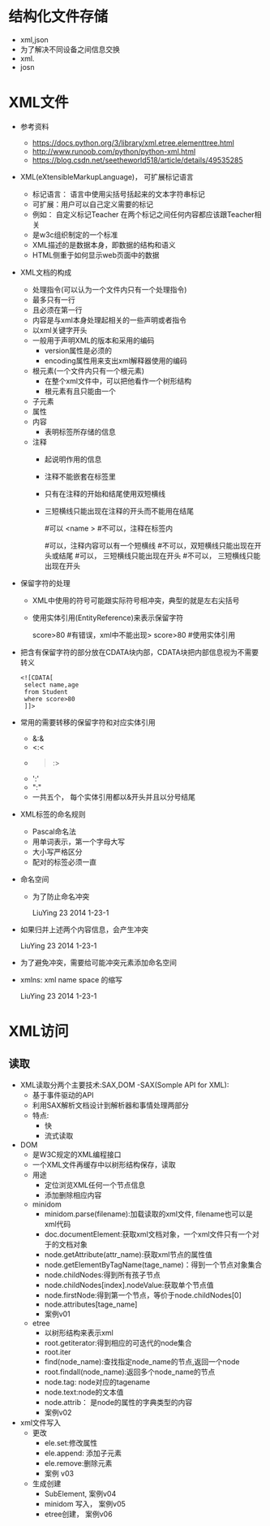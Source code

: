 # 结构化文件存储
- xml,json
- 为了解决不同设备之间信息交换
- xml.
- josn
# XML文件
- 参考资料
    - https://docs.python.org/3/library/xml.etree.elementtree.html
    - http://www.runoob.com/python/python-xml.html
    - https://blog.csdn.net/seetheworld518/article/details/49535285
- XML(eXtensibleMarkupLanguage)， 可扩展标记语言
    - 标记语言： 语言中使用尖括号括起来的文本字符串标记
    - 可扩展：用户可以自己定义需要的标记
    - 例如：
         <Teacher> 
            自定义标记Teacher
            在两个标记之间任何内容都应该跟Teacher相关
        </Teacher>
    - 是w3c组织制定的一个标准
    - XML描述的是数据本身，即数据的结构和语义
    - HTML侧重于如何显示web页面中的数据        
    
- XML文档的构成
    - 处理指令(可以认为一个文件内只有一个处理指令)
    - 最多只有一行
    - 且必须在第一行
    - 内容是与xml本身处理起相关的一些声明或者指令
    - 以xml关键字开头
    - 一般用于声明XML的版本和采用的编码
        - version属性是必须的
        - encoding属性用来支出xml解释器使用的编码
    - 根元素(一个文件内只有一个根元素)
        - 在整个xml文件中，可以把他看作一个树形结构
        - 根元素有且只能由一个
    - 子元素
    - 属性
    - 内容
        - 表明标签所存储的信息
    - 注释
        - 起说明作用的信息
        - 注释不能嵌套在标签里
        - 只有在注释的开始和结尾使用双短横线
        - 三短横线只能出现在注释的开头而不能用在结尾
        
                       
            <name> <!-- wangdapeng -->   </name> #可以
            <name <!-- wangdapeng -->>   </name> #不可以，注释在标签内
            <!--my-name-by-wang--> #可以，注释内容可以有一个短横线
            <!--my--name--by--wang-->#不可以，双短横线只能出现在开头或结尾
            <!---my-name--> #可以， 三短横线只能出现在开头
            <!---my-name---> #不可以， 三短横线只能出现在开头   

- 保留字符的处理            
    - XML中使用的符号可能跟实际符号相冲突，典型的就是左右尖括号
    - 使用实体引用(EntityReference)来表示保留字符
    
    
       <score> score>80 </score> #有错误，xml中不能出现>
       <score> score&gt;80</score> #使用实体引用       
       
- 把含有保留字符的部分放在CDATA块内部，CDATA块把内部信息视为不需要转义


      <![CDATA[
       select name,age
       from Student
       where score>80
       ]]>        

- 常用的需要转移的保留字符和对应实体引用    

   
    - &:&amp;
    - <:&lt;
    - >:&gt;
    - ':&apos;
    - ":&quot;
    - 一共五个， 每个实体引用都以&开头并且以分号结尾     
    
- XML标签的命名规则         
    - Pascal命名法
    - 用单词表示，第一个字母大写
    - 大小写严格区分
    - 配对的标签必须一直  
- 命名空间      
    - 为了防止命名冲突
    
    
        <Student>
              <Name>LiuYing</Name>
              <Age>23</Age>
        </Student>
        <Room>
          <Name>2014</Name>
          <Location>1-23-1</Location>
        </Room>
        
- 如果归并上述两个内容信息，会产生冲突


    <Schooler>
          <Name>LiuYing</Name>
          <Age>23</Age>
      <Name>2014</Name>
      <Location>1-23-1</Location>
    </Schooler>
      
- 为了避免冲突，需要给可能冲突元素添加命名空间
- xmlns: xml name space 的缩写      
    
    
    <Schooler xmlns:student="http://my_student" xmlns:room="http://my_room">
      <student:Name>LiuYing</student:Name>
      <Age>23</Age>
      <romm:Name>2014</room:Name>
      <Location>1-23-1</Location>
    </Schooler>   

# XML访问

## 读取
- XML读取分两个主要技术:SAX,DOM
-SAX(Somple API for XML):
    - 基于事件驱动的API
    - 利用SAX解析文档设计到解析器和事情处理两部分
    - 特点:
        - 快
        - 流式读取
- DOM 
    - 是W3C规定的XML编程接口
    - 一个XML文件再缓存中以树形结构保存，读取
    - 用途
        - 定位浏览XML任何一个节点信息
        - 添加删除相应内容
    - minidom
        - minidom.parse(filename):加载读取的xml文件, filename也可以是xml代码
        - doc.documentElement:获取xml文档对象，一个xml文件只有一个对于的文档对象
        - node.getAttribute(attr_name):获取xml节点的属性值
        - node.getElementByTagName(tage_name)：得到一个节点对象集合
        - node.childNodes:得到所有孩子节点
        - node.childNodes[index].nodeValue:获取单个节点值
        - node.firstNode:得到第一个节点，等价于node.childNodes[0]
        - node.attributes[tage_name]
        - 案例v01
    - etree
        - 以树形结构来表示xml
        - root.getiterator:得到相应的可迭代的node集合
        - root.iter
        - find(node_name):查找指定node_name的节点,返回一个node
        - root.findall(node_name):返回多个node_name的节点
        - node.tag: node对应的tagename
        - node.text:node的文本值
        - node.attrib： 是node的属性的字典类型的内容
        - 案例v02     
- xml文件写入
    - 更改
        - ele.set:修改属性
        - ele.append: 添加子元素
        - ele.remove:删除元素
        - 案例 v03
    - 生成创建
        - SubElement, 案例v04
        - minidom 写入， 案例v05
        - etree创建， 案例v06          